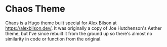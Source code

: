 # Chaos Theme
Chaos is a Hugo theme built special for Alex Bilson at https://alexbilson.dev/. It was originally a copy of Joe Hutchenson's Aether theme, but I've since rebuilt it from the ground up so there's almost no similarity in code or function from the original.
